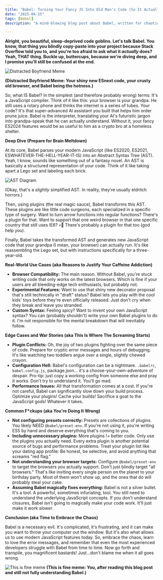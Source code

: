 ```yaml
---
title: "Babel: Turning Your Fancy JS Into Old Man's Code (So It Actually Works)"
date: "2025-04-15"
tags: [Babel]
description: "A mind-blowing blog post about Babel, written for chaotic Gen Z engineers. Because who *actually* understands this black magic?"

---
```


**Alright, you beautiful, sleep-deprived code goblins. Let's talk Babel. You know, that thing you blindly copy-paste into your project because Stack Overflow told you to, and you're too afraid to ask what it *actually* does? Yeah, THAT thing. Buckle up, buttercups, because we're diving deep, and I promise you'll still be confused at the end.**

![Distracted Boyfriend Meme](https://i.kym-cdn.com/entries/icons/mobile/000/027/475/Screen_Shot_2018-10-25_at_11.02.15_AM.jpg)

**(Distracted Boyfriend Meme: Your shiny new ESnext code, your crusty old browser, and Babel being the hotness.)**

So, what IS Babel? In the simplest (and therefore probably wrong) terms: It's a JavaScript compiler. Think of it like this: your browser is your grandpa. He still uses a rotary phone and thinks the internet is a series of tubes. Your code? It's that super-advanced AI assistant you built that helps him order prune juice. Babel is the interpreter, translating your AI's futuristic jargon into grandpa-speak that he can actually understand. Without it, your fancy ES2024 features would be as useful to him as a crypto bro at a homeless shelter.

**Deep Dive (Prepare for Brain Meltdown)**

At its core, Babel parses your modern JavaScript (like ES2020, ES2021, ESWHATEVER-THE-HELL-YEAR-IT-IS) into an Abstract Syntax Tree (AST). Yeah, I know, sounds like something out of a fantasy novel. An AST is basically a structured representation of your code. Think of it like taking apart a Lego set and labeling each brick.

![AST Diagram](https://upload.wikimedia.org/wikipedia/commons/thumb/6/6d/Abstract_syntax_tree_for_a_%22while%22_loop.svg/800px-Abstract_syntax_tree_for_a_%22while%22_loop.svg.png)

(Okay, that's a *slightly* simplified AST.  In reality, they're usually eldritch horrors.)

Then, using plugins (the real magic sauce), Babel transforms this AST. These plugins are like little code surgeons, each specialized in a specific type of surgery. Want to turn arrow functions into regular functions?  There's a plugin for that.  Want to support that one weird browser in that one specific country that still uses IE6?  💀🙏 There's probably a plugin for that too (god help you).

Finally, Babel takes the transformed AST and generates new JavaScript code that your grandpa (I mean, your browser) can actually run.  It's like reassembling the Lego set, but with instructions specifically for a three-year-old.

**Real-World Use Cases (aka Reasons to Justify Your Caffeine Addiction)**

*   **Browser Compatibility:** The main reason. Without Babel, you're stuck writing code that only works on the latest browsers. Which is fine if your users are all bleeding-edge tech enthusiasts, but probably not.
*   **Experimental Features:** Want to use that shiny new decorator proposal that's still technically in "draft" status? Babel lets you play with the cool kids' toys before they're even officially released. Just don't cry when they break and leave you stranded.
*   **Custom Syntax:**  Feeling spicy? Want to invent your own JavaScript syntax?  You can (probably shouldn't) write your own Babel plugins to do it. I'm not responsible for the mental breakdown that will inevitably follow.

**Edge Cases and War Stories (aka This Is Where The Screaming Starts)**

*   **Plugin Conflicts:**  Oh, the joy of two plugins fighting over the same piece of code. Prepare for cryptic error messages and hours of debugging.  It's like watching two toddlers argue over a single, slightly chewed crayon.
*   **Configuration Hell:**  Babel's configuration can be a nightmare. `.babelrc`, `babel.config.js`, package.json… it's a choose-your-own-adventure of despair. Pro-tip: just copy a working config from someone else and pray it works.  Don't try to understand it. You'll go mad.
*   **Performance Issues:**  All that transformation comes at a cost.  If you're not careful, Babel can significantly slow down your build process.  Optimize your plugins!  Cache your builds! Sacrifice a goat to the JavaScript gods!  Whatever it takes.

**Common F\*ckups (aka You're Doing It Wrong)**

*   **Not configuring presets correctly:** Presets are collections of plugins. You likely NEED `@babel/preset-env`. If you're not using it, you're writing ES5 by hand and deserve everything that's coming to you.
*   **Including unnecessary plugins:**  More plugins != better code.  Only use the plugins you actually need.  Every extra plugin is another potential source of bugs and performance problems. Treat your plugin list like your dating app profile: Be honest, be selective, and avoid anything that screams "red flag."
*   **Not understanding your browser targets:**  Configure `@babel/preset-env` to target the browsers you actually support.  Don't just blindly target "all browsers."  That's like inviting every single person on the planet to your birthday party. Most of them won't show up, and the ones that do will probably steal your cake.
*   **Assuming Babel magically fixes everything:** Babel is not a silver bullet. It's a tool. A powerful, sometimes infuriating, tool. You still need to understand the underlying JavaScript concepts. If you don't understand closures, Babel isn't going to magically make your code work. It'll just make it work *slower*.

**Conclusion (aka Time to Embrace the Chaos)**

Babel is a necessary evil. It's complicated, it's frustrating, and it can make you want to throw your computer out the window. But it's also what allows us to use modern JavaScript features today. So, embrace the chaos, learn to love the error messages, and remember that even the most experienced developers struggle with Babel from time to time. Now go forth and transpile, you magnificent bastards!  Just...don't blame me when it all goes wrong.

![This is fine meme](https://i.kym-cdn.com/photos/images/newsfeed/001/236/844/8e2.jpg)
**(This is fine meme: You, after reading this blog post and still not fully understanding Babel.)**
